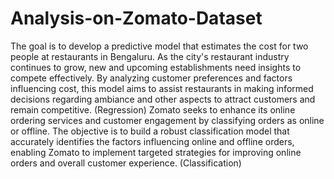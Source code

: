 # Analysis-on-Zomato-Dataset

The goal is to develop a predictive model that estimates the cost 
for two people at restaurants in Bengaluru. As the city's restaurant 
industry continues to grow, new and upcoming establishments 
need insights to compete effectively. By analyzing customer 
preferences and factors influencing cost, this model aims to assist 
restaurants in making informed decisions regarding ambiance and 
other aspects to attract customers and remain competitive. 
(Regression) 
Zomato seeks to enhance its online ordering services and 
customer engagement by classifying orders as online or offline. 
The objective is to build a robust classification model that 
accurately identifies the factors influencing online and offline 
orders, enabling Zomato to implement targeted strategies for 
improving online orders and overall customer experience. 
(Classification) 
